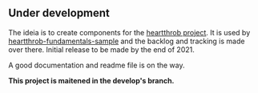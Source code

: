## Under development

The ideia is to create components for the [heartthrob project](https://github.com/vtnorton/heartthrob). It is used by [heartthrob-fundamentals-sample](https://github.com/vtnorton/heartthrob-fundamentals-sample) and the backlog and tracking is made over there. 
Initial release to be made by the end of 2021. 

A good documentation and readme file is on the way.

**This project is maitened in the develop's branch.**
